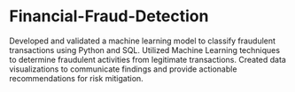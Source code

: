 # Financial-Fraud-Detection
Developed and validated a machine learning model to classify fraudulent transactions using Python and SQL. Utilized Machine Learning techniques to determine fraudulent activities from legitimate transactions. Created data visualizations to communicate findings and provide actionable recommendations for risk mitigation.

